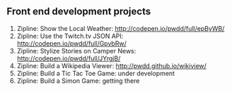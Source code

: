 ## Front end development projects

1. Zipline: Show the Local Weather: http://codepen.io/pwdd/full/epByWB/
2. Zipline: Use the Twitch.tv JSON API: http://codepen.io/pwdd/full/GpvbRw/
3. Zipline: Stylize Stories on Camper News: http://codepen.io/pwdd/full/JYrgjB/
4. Zipline: Build a Wikipedia Viewer: http://pwdd.github.io/wikiview/
5. Zipline: Build a Tic Tac Toe Game: under development
6. Zipline: Build a Simon Game: getting there
